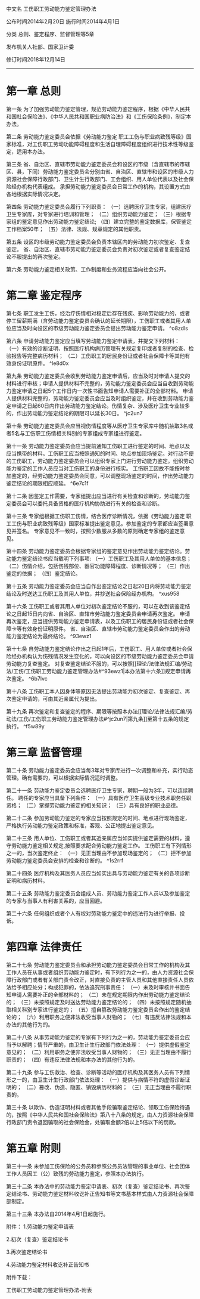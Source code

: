 中文名
工伤职工劳动能力鉴定管理办法

公布时间2014年2月20日
施行时间2014年4月1日

分类
总则、鉴定程序、监督管理等5章

发布机关人社部、国家卫计委

修订时间2018年12月14日
___
# 第一章 总则
第一条 为了加强劳动能力鉴定管理，规范劳动能力鉴定程序，根据《中华人民共和国社会保险法》、《中华人民共和国职业病防治法》和《工伤保险条例》，制定本办法。

第二条 劳动能力鉴定委员会依据《劳动能力鉴定 职工工伤与职业病致残等级》国家标准，对工伤职工劳动功能障碍程度和生活自理障碍程度组织进行技术性等级鉴定，适用本办法。

第三条 省、自治区、直辖市劳动能力鉴定委员会和设区的市级（含直辖市的市辖区、县，下同）劳动能力鉴定委员会分别由省、自治区、直辖市和设区的市级人力资源社会保障行政部门、卫生计生行政部门、工会组织、用人单位代表以及社会保险经办机构代表组成。
承担劳动能力鉴定委员会日常工作的机构，其设置方式由各地根据实际情况决定。

第四条 劳动能力鉴定委员会履行下列职责：
（一）选聘医疗卫生专家，组建医疗卫生专家库，对专家进行培训和管理；
（二）组织劳动能力鉴定；
（三）根据专家组的鉴定意见作出劳动能力鉴定结论;
（四）建立完整的鉴定数据库，保管鉴定工作档案50年；
（五）法律、法规、规章规定的其他职责。

第五条 设区的市级劳动能力鉴定委员会负责本辖区内的劳动能力初次鉴定、复查鉴定。
省、自治区、直辖市劳动能力鉴定委员会负责对初次鉴定或者复查鉴定结论不服提出的再次鉴定。

第六条 劳动能力鉴定相关政策、工作制度和业务流程应当向社会公开。
# 第二章 鉴定程序
第七条 职工发生工伤，经治疗伤情相对稳定后存在残疾、影响劳动能力的，或者停工留薪期满（含劳动能力鉴定委员会确认的延长期限），工伤职工或者其用人单位应当及时向设区的市级劳动能力鉴定委员会提出劳动能力鉴定申请。 ^o8zdls

第八条 申请劳动能力鉴定应当填写劳动能力鉴定申请表，并提交下列材料：
（一）有效的诊断证明、按照医疗机构病历管理有关规定复印或者复制的检查、检验报告等完整病历材料；
（二）工伤职工的居民身份证或者社会保障卡等其他有效身份证明原件。 ^le8d0x

第九条 劳动能力鉴定委员会收到劳动能力鉴定申请后，应当及时对申请人提交的材料进行审核；申请人提供材料不完整的，劳动能力鉴定委员会应当自收到劳动能力鉴定申请之日起5个工作日内一次性书面告知申请人需要补正的全部材料。
申请人提供材料完整的，劳动能力鉴定委员会应当及时组织鉴定，并在收到劳动能力鉴定申请之日起60日内作出劳动能力鉴定结论。伤情复杂、涉及医疗卫生专业较多的，作出劳动能力鉴定结论的期限可以延长30日。 ^jc2un7

第十条 劳动能力鉴定委员会应当视伤情程度等从医疗卫生专家库中随机抽取3名或者5名与工伤职工伤情相关科别的专家组成专家组进行鉴定。

第十一条 劳动能力鉴定委员会应当提前通知工伤职工进行鉴定的时间、地点以及应当携带的材料。工伤职工应当按照通知的时间、地点参加现场鉴定。对行动不便的工伤职工，劳动能力鉴定委员会可以组织专家上门进行劳动能力鉴定。组织劳动能力鉴定的工作人员应当对工伤职工的身份进行核实。
工伤职工因故不能按时参加鉴定的，经劳动能力鉴定委员会同意，可以调整现场鉴定的时间，作出劳动能力鉴定结论的期限相应顺延。 ^6e7c1f

第十二条 因鉴定工作需要，专家组提出应当进行有关检查和诊断的，劳动能力鉴定委员会可以委托具备资格的医疗机构协助进行有关的检查和诊断。

第十三条 专家组根据工伤职工伤情，结合医疗诊断情况，依据《劳动能力鉴定 职工工伤与职业病致残等级》国家标准提出鉴定意见。参加鉴定的专家都应当签署意见并签名。
专家意见不一致时，按照少数服从多数的原则确定专家组的鉴定意见。

第十四条 劳动能力鉴定委员会根据专家组的鉴定意见作出劳动能力鉴定结论。劳动能力鉴定结论书应当载明下列事项:
（一）工伤职工及其用人单位的基本信息；
（二）伤情介绍，包括伤残部位、器官功能障碍程度、诊断情况等；
（三）作出鉴定的依据；
（四）鉴定结论。

第十五条 劳动能力鉴定委员会应当自作出鉴定结论之日起20日内将劳动能力鉴定结论及时送达工伤职工及其用人单位，并抄送社会保险经办机构。 ^xus958

第十六条 工伤职工或者其用人单位对初次鉴定结论不服的，可以在收到该鉴定结论之日起15日内向省、自治区、直辖市劳动能力鉴定委员会申请再次鉴定。
申请再次鉴定，应当提供劳动能力鉴定申请表，以及工伤职工的居民身份证或者社会保障卡等有效身份证明原件。
省、自治区、直辖市劳动能力鉴定委员会作出的劳动能力鉴定结论为最终结论。 ^93ewz1

第十七条 自劳动能力鉴定结论作出之日起1年后，工伤职工、用人单位或者社会保险经办机构认为伤残情况发生变化的，可以向设区的市级劳动能力鉴定委员会申请劳动能力复查鉴定。
对复查鉴定结论不服的，可以按照[[理论/法律法规汇编/劳动法/工伤/工伤职工劳动能力鉴定管理办法#^93ewz1|本办法第十六条]]规定申请再次鉴定。 ^6b7lvc

第十八条 工伤职工本人因身体等原因无法提出劳动能力初次鉴定、复查鉴定、再次鉴定申请的，可由其近亲属代为提出。

第十九条 再次鉴定和复查鉴定的程序、期限等按照本办法[[理论/法律法规汇编/劳动法/工伤/工伤职工劳动能力鉴定管理办法#^jc2un7|第九条]]至第十五条的规定执行。 ^f5w89y
# 第三章 监督管理
第二十条 劳动能力鉴定委员会应当每3年对专家库进行一次调整和补充，实行动态管理。确有需要的，可以根据实际情况适时调整。

第二十一条 劳动能力鉴定委员会选聘医疗卫生专家，聘期一般为3年，可以连续聘任。
聘任的专家应当具备下列条件：
（一）具有医疗卫生高级专业技术职务任职资格；
（二）掌握劳动能力鉴定的相关知识；
（三）具有良好的职业品德。

第二十二条 参加劳动能力鉴定的专家应当按照规定的时间、地点进行现场鉴定，严格执行劳动能力鉴定政策和标准，客观、公正地提出鉴定意见。

第二十三条 用人单位、工伤职工或者其近亲属应当如实提供鉴定需要的材料，遵守劳动能力鉴定相关规定,按照要求配合劳动能力鉴定工作。
工伤职工有下列情形之一的，当次鉴定终止：
（一）无正当理由不参加现场鉴定的；
（二）拒不参加劳动能力鉴定委员会安排的检查和诊断的。 ^1s2rrf

第二十四条 医疗机构及其医务人员应当如实出具与劳动能力鉴定有关的各项诊断证明和病历材料。

第二十五条 劳动能力鉴定委员会组成人员、劳动能力鉴定工作人员以及参加鉴定的专家与当事人有利害关系的，应当回避。

第二十六条 任何组织或者个人有权对劳动能力鉴定中的违法行为进行举报、投诉。
# 第四章 法律责任
第二十七条 劳动能力鉴定委员会和承担劳动能力鉴定委员会日常工作的机构及其工作人员在从事或者组织劳动能力鉴定时，有下列行为之一的，由人力资源社会保障行政部门或者有关部门责令改正，对直接负责的主管人员和其他直接责任人员依法给予相应处分；构成犯罪的，依法追究刑事责任：
（一）未及时审核并书面告知申请人需要补正的全部材料的；
（二）未在规定期限内作出劳动能力鉴定结论的；
（三）未按照规定及时送达劳动能力鉴定结论的；
（四）未按照规定随机抽取相关科别专家进行鉴定的；
（五）擅自篡改劳动能力鉴定委员会作出的鉴定结论的；
（六）利用职务之便非法收受当事人财物的；
（七）有违反法律法规和本办法的其他行为的。

第二十八条 从事劳动能力鉴定的专家有下列行为之一的，劳动能力鉴定委员会应当予以解聘；情节严重的，由卫生计生行政部门依法处理：
（一）提供虚假鉴定意见的；
（二）利用职务之便非法收受当事人财物的；
（三）无正当理由不履行职责的；
（四）有违反法律法规和本办法的其他行为的。

第二十九条 参与工伤救治、检查、诊断等活动的医疗机构及其医务人员有下列情形之一的，由卫生计生行政部门依法处理：
（一）提供与病情不符的虚假诊断证明的；
（二）篡改、伪造、隐匿、销毁病历材料的；
（三）无正当理由不履行职责的。

第三十条 以欺诈、伪造证明材料或者其他手段骗取鉴定结论、领取工伤保险待遇的，按照《中华人民共和国社会保险法》第八十八条的规定，由人力资源社会保障行政部门责令退回骗取的社会保险金，处骗取金额2倍以上5倍以下的罚款。
# 第五章 附则
第三十一条 未参加工伤保险的公务员和参照公务员法管理的事业单位、社会团体工作人员因工（公）致残的劳动能力鉴定，参照本办法执行。

第三十二条 本办法中的劳动能力鉴定申请表、初次（复查）鉴定结论书、再次鉴定结论书、劳动能力鉴定材料收讫补正告知书等文书基本样式由人力资源社会保障部制定。

第三十三条 本办法自2014年4月1日起施行。

附件：
1.劳动能力鉴定申请表

2.初次（复查）鉴定结论书

3.再次鉴定结论书

4.劳动能力鉴定材料收讫补正告知书

附件下载：

工伤职工劳动能力鉴定管理办法-附表